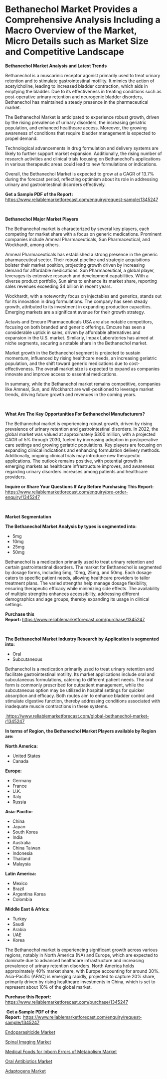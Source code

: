 <p><h1>Bethanechol Market Provides a Comprehensive Analysis Including a Macro Overview of the Market, Micro Details such as Market Size and Competitive Landscape</h1></p><p><strong>Bethanechol Market Analysis and Latest Trends</strong></p>
<p><p>Bethanechol is a muscarinic receptor agonist primarily used to treat urinary retention and to stimulate gastrointestinal motility. It mimics the action of acetylcholine, leading to increased bladder contraction, which aids in emptying the bladder. Due to its effectiveness in treating conditions such as post-operative urinary retention and neurogenic bladder disorders, Bethanechol has maintained a steady presence in the pharmaceutical market.</p><p>The Bethanechol Market is anticipated to experience robust growth, driven by the rising prevalence of urinary disorders, the increasing geriatric population, and enhanced healthcare access. Moreover, the growing awareness of conditions that require bladder management is expected to propel demand. </p><p>Technological advancements in drug formulation and delivery systems are likely to further support market expansion. Additionally, the rising number of research activities and clinical trials focusing on Bethanechol's applications in various therapeutic areas could lead to new formulations or indications. </p><p>Overall, the Bethanechol Market is expected to grow at a CAGR of 13.7% during the forecast period, reflecting optimism about its role in addressing urinary and gastrointestinal disorders effectively.</p></p>
<p><strong>Get a Sample PDF of the Report:&nbsp;</strong> <a href="https://www.reliablemarketforecast.com/enquiry/request-sample/1345247?utm_campaign=1900&utm_medium=2&utm_source=Github&utm_content=ia&utm_term=08032025&utm_id=bethanechol">https://www.reliablemarketforecast.com/enquiry/request-sample/1345247</a></p>
<p>&nbsp;</p>
<p><strong>Bethanechol Major Market Players</strong></p>
<p><p>The Bethanechol market is characterized by several key players, each competing for market share with a focus on generic medications. Prominent companies include Amneal Pharmaceuticals, Sun Pharmaceutical, and Wockhardt, among others.</p><p>Amneal Pharmaceuticals has established a strong presence in the generic pharmaceutical sector. Their robust pipeline and strategic acquisitions bolster their market position, projecting growth driven by increasing demand for affordable medications. Sun Pharmaceutical, a global player, leverages its extensive research and development capabilities. With a diverse product portfolio, Sun aims to enhance its market share, reporting sales revenues exceeding $4 billion in recent years.</p><p>Wockhardt, with a noteworthy focus on injectables and generics, stands out for its innovation in drug formulations. The company has seen steady growth, attributed to its investment in expanding production capacities. Emerging markets are a significant avenue for their growth strategy.</p><p>Actavis and Emcure Pharmaceuticals USA are also notable competitors, focusing on both branded and generic offerings. Emcure has seen a considerable uptick in sales, driven by affordable alternatives and expansion in the U.S. market. Similarly, Impax Laboratories has aimed at niche segments, securing a notable share in the Bethanechol market.</p><p>Market growth in the Bethanechol segment is projected to sustain momentum, influenced by rising healthcare needs, an increasing geriatric population, and the shift toward generic medications due to cost-effectiveness. The overall market size is expected to expand as companies innovate and improve access to essential medications. </p><p>In summary, while the Bethanechol market remains competitive, companies like Amneal, Sun, and Wockhardt are well-positioned to leverage market trends, driving future growth and revenues in the coming years.</p></p>
<p>&nbsp;</p>
<p><strong>What Are The Key Opportunities For Bethanechol Manufacturers?</strong></p>
<p><p>The Bethanechol market is experiencing robust growth, driven by rising prevalence of urinary retention and gastrointestinal disorders. In 2022, the global market was valued at approximately $300 million, with a projected CAGR of 5% through 2030, fueled by increasing adoption in postoperative care settings and growing geriatric populations. Key players are focusing on expanding clinical indications and enhancing formulation delivery methods. Additionally, ongoing clinical trials may introduce new therapeutic applications. The outlook remains positive, with potential growth in emerging markets as healthcare infrastructure improves, and awareness regarding urinary disorders increases among patients and healthcare providers.</p></p>
<p><strong>Inquire or Share Your Questions If Any Before Purchasing This Report:</strong> <a href="https://www.reliablemarketforecast.com/enquiry/pre-order-enquiry/1345247?utm_campaign=1900&utm_medium=2&utm_source=Github&utm_content=ia&utm_term=08032025&utm_id=bethanechol">https://www.reliablemarketforecast.com/enquiry/pre-order-enquiry/1345247</a></p>
<p>&nbsp;</p>
<p><strong>Market Segmentation</strong></p>
<p><strong>The Bethanechol Market Analysis by types is segmented into:</strong></p>
<p><ul><li>5mg</li><li>10mg</li><li>25mg</li><li>50mg</li></ul></p>
<p><p>Bethanechol is a medication primarily used to treat urinary retention and certain gastrointestinal disorders. The market for Bethanechol is segmented by dosage forms, including 5mg, 10mg, 25mg, and 50mg. Each dosage caters to specific patient needs, allowing healthcare providers to tailor treatment plans. The varied strengths help manage dosage flexibility, ensuring therapeutic efficacy while minimizing side effects. The availability of multiple strengths enhances accessibility, addressing different demographics and age groups, thereby expanding its usage in clinical settings.</p></p>
<p><strong>Purchase this Report:&nbsp;</strong><a href="https://www.reliablemarketforecast.com/purchase/1345247?utm_campaign=1900&utm_medium=2&utm_source=Github&utm_content=ia&utm_term=08032025&utm_id=bethanechol">https://www.reliablemarketforecast.com/purchase/1345247</a></p>
<p>&nbsp;</p>
<p><strong>The Bethanechol Market Industry Research by Application is segmented into:</strong></p>
<p><ul><li>Oral</li><li>Subcutaneous</li></ul></p>
<p><p>Bethanechol is a medication primarily used to treat urinary retention and facilitate gastrointestinal motility. Its market applications include oral and subcutaneous formulations, catering to different patient needs. The oral form is commonly prescribed for outpatient management, while the subcutaneous option may be utilized in hospital settings for quicker absorption and efficacy. Both routes aim to enhance bladder control and stimulate digestive function, thereby addressing conditions associated with inadequate muscle contractions in these systems.</p></p>
<p><a href="https://www.reliablemarketforecast.com/global-bethanechol-market-r1345247?utm_campaign=1900&utm_medium=2&utm_source=Github&utm_content=ia&utm_term=08032025&utm_id=bethanechol">&nbsp;https://www.reliablemarketforecast.com/global-bethanechol-market-r1345247</a></p>
<p><strong>In terms of Region, the Bethanechol Market Players available by Region are:</strong></p>
<p>
    <p> <strong> North America: </strong>
        <ul>
            <li>United States</li>
            <li>Canada</li>
        </ul>
        </p> 
    <p> <strong> Europe: </strong>
        <ul>
            <li>Germany</li>
            <li>France</li>
            <li>U.K.</li>
            <li>Italy</li>
            <li>Russia</li>
        </ul>
        </p> 
    <p> <strong> Asia-Pacific: </strong>
        <ul>
            <li>China</li>
            <li>Japan</li>
            <li>South Korea</li>
            <li>India</li>
            <li>Australia</li>
            <li>China Taiwan</li>
            <li>Indonesia</li>
            <li>Thailand</li>
            <li>Malaysia</li>
        </ul>
        </p> 
    <p> <strong> Latin America: </strong>
        <ul>
            <li>Mexico</li>
            <li>Brazil</li>
            <li>Argentina Korea</li>
            <li>Colombia</li>
        </ul>
        </p> 
    <p> <strong> Middle East & Africa: </strong>
        <ul>
            <li>Turkey</li>
            <li>Saudi</li>
            <li>Arabia</li>
            <li>UAE</li>
            <li>Korea</li>
        </ul>
    </p>
    </p>
<p><p>The Bethanechol market is experiencing significant growth across various regions, notably in North America (NA) and Europe, which are expected to dominate due to advanced healthcare infrastructure and increasing prevalence of urinary retention disorders. North America holds approximately 40% market share, with Europe accounting for around 30%. Asia-Pacific (APAC) is emerging rapidly, projected to capture 20% share, primarily driven by rising healthcare investments in China, which is set to represent about 10% of the global market.</p></p>
<p><strong>Purchase this Report: </strong><a href="https://www.reliablemarketforecast.com/purchase/1345247?utm_campaign=1900&utm_medium=2&utm_source=Github&utm_content=ia&utm_term=08032025&utm_id=bethanechol">https://www.reliablemarketforecast.com/purchase/1345247</a></p>
<p>&nbsp;<strong>Get a Sample PDF of the Report:&nbsp;&nbsp;</strong><a href="https://www.reliablemarketforecast.com/enquiry/request-sample/1345247?utm_campaign=1900&utm_medium=2&utm_source=Github&utm_content=ia&utm_term=08032025&utm_id=bethanechol">https://www.reliablemarketforecast.com/enquiry/request-sample/1345247</a></p>
<p><strong></strong></p>
<p><p><a href="https://github.com/nxauwedaroui2/Market-Research-Report-List-1/blob/main/endoparasiticide-market.md?utm_campaign=1900&utm_medium=2&utm_source=Github&utm_content=ia&utm_term=08032025&utm_id=bethanechol">Endoparasiticide Market</a></p><p><a href="https://github.com/iontahoehlct/Market-Research-Report-List-1/blob/main/spinal-imaging-market.md?utm_campaign=1900&utm_medium=2&utm_source=Github&utm_content=ia&utm_term=08032025&utm_id=bethanechol">Spinal Imaging Market</a></p><p><a href="https://github.com/sahoolipko6f/Market-Research-Report-List-1/blob/main/medical-foods-for-inborn-errors-of-metabolism-market.md?utm_campaign=1900&utm_medium=2&utm_source=Github&utm_content=ia&utm_term=08032025&utm_id=bethanechol">Medical Foods for Inborn Errors of Metabolism Market</a></p><p><a href="https://github.com/drissahrouk/Market-Research-Report-List-1/blob/main/oral-antibiotics-market.md?utm_campaign=1900&utm_medium=2&utm_source=Github&utm_content=ia&utm_term=08032025&utm_id=bethanechol">Oral Antibiotics Market</a></p><p><a href="https://github.com/rogetspate12/Market-Research-Report-List-1/blob/main/adaptogens-market.md?utm_campaign=1900&utm_medium=2&utm_source=Github&utm_content=ia&utm_term=08032025&utm_id=bethanechol">Adaptogens Market</a></p></p>